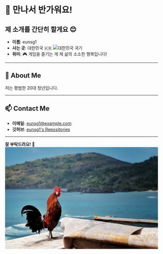 # 👋 만나서 반가워요!

## 제 소개를 간단히 할게요 😊  
- **이름**: eunsg1  
- **사는 곳**: 대한민국 🇰🇷 <img src="https://upload.wikimedia.org/wikipedia/commons/0/09/Flag_of_South_Korea.svg" alt="대한민국 국기" width="25">   
- **취미**: 🎮 게임을 즐기는 게 제 삶의 소소한 행복입니다!  

---

## 🌟 About Me  
저는 평범한 20대 청년입니다.

---

## 📫 Contact Me  
- **이메일**: [eunsg1@example.com](mailto:eunsg1@example.com)  
- **깃허브**: [eunsg1's Repositories](https://github.com/eunsg1)

---

**잘 부탁드려요! 🙏**  
![새 바다 산](./새%20바다%20산.jpg)
